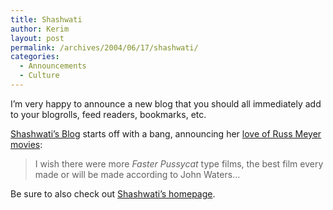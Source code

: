 ```yaml
---
title: Shashwati
author: Kerim
layout: post
permalink: /archives/2004/06/17/shashwati/
categories:
  - Announcements
  - Culture
---
```

I&#8217;m very happy to announce a new blog that you should all immediately add to your blogrolls, feed readers, bookmarks, etc.

<a href="http://blog.shashwati.com/" onclick="_gaq.push(['_trackEvent', 'outbound-article', 'http://blog.shashwati.com/', 'Shashwati&#8217;s Blog']);" >Shashwati&#8217;s Blog</a> starts off with a bang, announcing her <a href="http://blog.shashwati.com/index.php?p=5" onclick="_gaq.push(['_trackEvent', 'outbound-article', 'http://blog.shashwati.com/index.php?p=5', 'love of Russ Meyer movies']);" >love of Russ Meyer movies</a>:

> I wish there were more *Faster Pussycat* type films, the best film every made or will be made according to John Waters&#8230;

Be sure to also check out <a href="http://www.shashwati.com/" onclick="_gaq.push(['_trackEvent', 'outbound-article', 'http://www.shashwati.com/', 'Shashwati&#8217;s homepage']);" >Shashwati&#8217;s homepage</a>.

